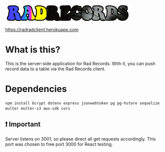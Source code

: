 ![Rad-Records-Beta-Logo](https://github.com/Marisa588/ArtisanClient/blob/main/Random%20Assets/radrecords_v0.1_small.png)

https://radradclient.herokuapp.com

# What is this?
This is the server-side application for Rad Records. With it, you can push record data to a table via the Rad Records client.

# Dependencies
`npm install bcrypt dotenv express jsonwebtoken pg pg-hstore sequelize multer multer-s3 aws-sdk cors`

## ❗ Important
Server listens on 3001, so please direct all get requests accordingly. This port was chosen to free port 3000 for React testing.
